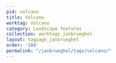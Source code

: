 ```yaml
---
pid: volcano
title: Volcano
worktag: Volcano
category: Landscape features
collection: worktags_janbrueghel
layout: tagpage_janbrueghel
order: '184'
permalink: "/janbrueghel/tags/volcano/"
---
```

